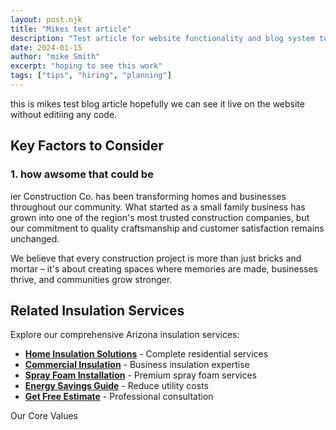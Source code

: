 ```yaml
---
layout: post.njk
title: "Mikes test article"
description: "Test article for website functionality and blog system testing. Demonstration of content management and publishing workflow."
date: 2024-01-15
author: "mike Smith"
excerpt: "hoping to see this work"
tags: ["tips", "hiring", "planning"]
---
```


this is mikes test blog article hopefully we can see it live on the website without editiing any code. 

## Key Factors to Consider

### 1. how awsome that could be
ier Construction Co. has been transforming homes and businesses throughout our community. What started as a small family business has grown into one of the region's most trusted construction companies, but our commitment to quality craftsmanship and customer satisfaction remains unchanged.

We believe that every construction project is more than just bricks and mortar – it's about creating spaces where memories are made, businesses thrive, and communities grow stronger.

## Related Insulation Services

Explore our comprehensive Arizona insulation services:

- **[Home Insulation Solutions](/services/residential/)** - Complete residential services
- **[Commercial Insulation](/services/commercial/)** - Business insulation expertise  
- **[Spray Foam Installation](/services/residential/spray-foam/)** - Premium spray foam services
- **[Energy Savings Guide](/blog/2025-01-06-energy-cost-savings-arizona-insulation/)** - Reduce utility costs
- **[Get Free Estimate](/contact/)** - Professional consultation

Our Core Values
